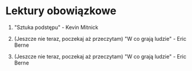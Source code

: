 ﻿# Lektury obowiązkowe

1. "Sztuka podstępu" - Kevin Mitnick

2. (Jeszcze nie teraz, poczekaj aż przeczytam) "W co grają ludzie" - Eric Berne

2. (Jeszcze nie teraz, poczekaj aż przeczytam) "W co grają ludzie" - Eric Berne
